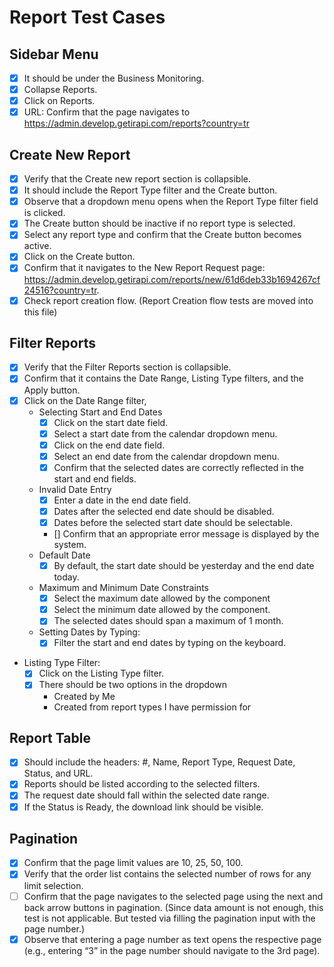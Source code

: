 # Report Test Cases

## Sidebar Menu

- [x] It should be under the Business Monitoring.
- [x] Collapse Reports.
- [x] Click on Reports.
- [x] URL: Confirm that the page navigates to https://admin.develop.getirapi.com/reports?country=tr 

## Create New Report

- [x] Verify that the Create new report section is collapsible.
- [x] It should include the Report Type filter and the Create button.
- [x] Observe that a dropdown menu opens when the Report Type filter field is clicked.
- [x] The Create button should be inactive if no report type is selected.
- [x] Select any report type and confirm that the Create button becomes active.
- [x] Click on the Create button.
- [x] Confirm that it navigates to the New Report Request page: https://admin.develop.getirapi.com/reports/new/61d6deb33b1694267cf24516?country=tr.
- [x] Check report creation flow. (Report Creation flow tests are moved into this file)

## Filter Reports

- [x] Verify that the Filter Reports section is collapsible.
- [x] Confirm that it contains the Date Range, Listing Type filters, and the Apply button.
- [x] Click on the Date Range filter,
  -  Selecting Start and End Dates
      - [x] Click on the start date field.
      - [x] Select a start date from the calendar dropdown menu.
      - [x] Click on the end date field.
      - [x] Select an end date from the calendar dropdown menu.
      - [x] Confirm that the selected dates are correctly reflected in the start and end fields.
  - Invalid Date Entry
    - [x] Enter a date in the end date field.
    - [x] Dates after the selected end date should be disabled.
    - [x] Dates before the selected start date should be selectable.
    - [] Confirm that an appropriate error message is displayed by the system.
  - Default Date
    - [x] By default, the start date should be yesterday and the end date today.
  - Maximum and Minimum Date Constraints
    - [x] Select the maximum date allowed by the component
    - [x] Select the minimum date allowed by the component.
    - [x] The selected dates should span a maximum of 1 month.
  - Setting Dates by Typing:
    - [x] Filter the start and end dates by typing on the keyboard.
- Listing Type Filter:
  - [x] Click on the Listing Type filter.
  - [x] There should be two options in the dropdown
    - Created by Me
    - Created from report types I have permission for

## Report Table
- [x] Should include the headers: #, Name, Report Type, Request Date, Status, and URL.
- [x] Reports should be listed according to the selected filters.
- [x] The request date should fall within the selected date range.
- [x] If the Status is Ready, the download link should be visible.

## Pagination

- [x] Confirm that the page limit values are 10, 25, 50, 100.
- [x] Verify that the order list contains the selected number of rows for any limit selection.
- [ ] Confirm that the page navigates to the selected page using the next and back arrow buttons in pagination. (Since data amount is not enough, this test is not applicable. But tested via filling the pagination input with the page number.)
- [x] Observe that entering a page number as text opens the respective page (e.g., entering “3” in the page number should navigate to the 3rd page).
